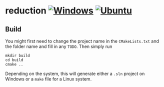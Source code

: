 # reduction [![Windows](https://github.com/Ahdhn/reduction/actions/workflows/Windows.yml/badge.svg)](https://github.com/Ahdhn/reduction/actions/workflows/Windows.yml) [![Ubuntu](https://github.com/Ahdhn/reduction/actions/workflows/Ubuntu.yml/badge.svg)](https://github.com/Ahdhn/reduction/actions/workflows/Ubuntu.yml)


## Build 
You might first need to change the project name in the `CMakeLists.txt` and the folder name and fill in any `TODO`. Then simply run 

```
mkdir build
cd build 
cmake ..
```

Depending on the system, this will generate either a `.sln` project on Windows or a `make` file for a Linux system. 
